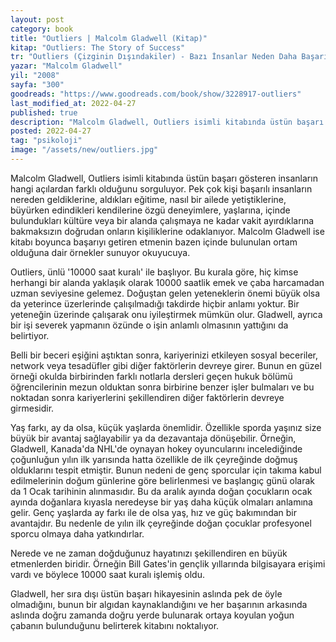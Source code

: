```yaml
---
layout: post
category: book
title: "Outliers | Malcolm Gladwell (Kitap)"
kitap: "Outliers: The Story of Success"
tr: "Outliers (Çizginin Dışındakiler) - Bazı İnsanlar Neden Daha Başarılı Olur?"
yazar: "Malcolm Gladwell"
yil: "2008"
sayfa: "300"
goodreads: "https://www.goodreads.com/book/show/3228917-outliers"
last_modified_at: 2022-04-27
published: true
description: "Malcolm Gladwell, Outliers isimli kitabında üstün başarı gösteren insanların hangi açılardan farklı olduğunu sorguluyor."
posted: 2022-04-27
tag: "psikoloji"
image: "/assets/new/outliers.jpg"
---
```


Malcolm Gladwell, Outliers isimli kitabında üstün başarı gösteren insanların hangi açılardan farklı olduğunu sorguluyor. Pek çok kişi başarılı insanların nereden geldiklerine, aldıkları eğitime, nasıl bir ailede yetiştiklerine, büyürken edindikleri kendilerine özgü deneyimlere, yaşlarına, içinde bulundukları kültüre veya bir alanda çalışmaya ne kadar vakit ayırdıklarına bakmaksızın doğrudan onların kişiliklerine odaklanıyor. Malcolm Gladwell ise kitabı boyunca başarıyı getiren etmenin bazen içinde bulunulan ortam olduğuna dair örnekler sunuyor okuyucuya.

Outliers, ünlü '10000 saat kuralı' ile başlıyor. Bu kurala göre, hiç kimse herhangi bir alanda yaklaşık olarak 10000 saatlik emek ve çaba harcamadan uzman seviyesine gelemez. Doğuştan gelen yeteneklerin önemi büyük olsa da yeterince üzerlerinde çalışılmadığı takdirde hiçbir anlamı yoktur. Bir yeteneğin üzerinde çalışarak onu iyileştirmek mümkün olur. Gladwell, ayrıca bir işi severek yapmanın özünde o işin anlamlı olmasının yattığını da belirtiyor.

Belli bir beceri eşiğini aştıktan sonra, kariyerinizi etkileyen sosyal beceriler, network veya tesadüfler gibi diğer faktörlerin devreye girer. Bunun en güzel örneği okulda birbirinden farklı notlarla dersleri geçen hukuk bölümü öğrencilerinin mezun olduktan sonra birbirine benzer işler bulmaları ve bu noktadan sonra kariyerlerini şekillendiren diğer faktörlerin devreye girmesidir.

Yaş farkı, ay da olsa, küçük yaşlarda önemlidir. Özellikle sporda yaşınız size büyük bir avantaj sağlayabilir ya da dezavantaja dönüşebilir. Örneğin, Gladwell, Kanada'da NHL'de oynayan hokey oyuncularını incelediğinde çoğunluğun yılın ilk yarısında hatta özellikle de ilk çeyreğinde doğmuş olduklarını tespit etmiştir. Bunun nedeni de genç sporcular için takıma kabul edilmelerinin doğum günlerine göre belirlenmesi ve başlangıç günü olarak da 1 Ocak tarihinin alınmasıdır. Bu da aralık ayında doğan çocukların ocak ayında doğanlara kıyasla neredeyse bir yaş daha küçük olmaları anlamına gelir. Genç yaşlarda ay farkı ile de olsa yaş, hız ve güç bakımından bir avantajdır. Bu nedenle de yılın ilk çeyreğinde doğan çocuklar profesyonel sporcu olmaya daha yatkındırlar.

Nerede ve ne zaman doğduğunuz hayatınızı şekillendiren en büyük etmenlerden biridir. Örneğin Bill Gates'in gençlik yıllarında bilgisayara erişimi vardı ve böylece 10000 saat kuralı işlemiş oldu.

Gladwell, her sıra dışı üstün başarı hikayesinin aslında pek de öyle olmadığını, bunun bir algıdan kaynaklandığını ve her başarının arkasında aslında doğru zamanda doğru yerde bulunarak ortaya koyulan yoğun çabanın bulunduğunu belirterek kitabını noktalıyor.


